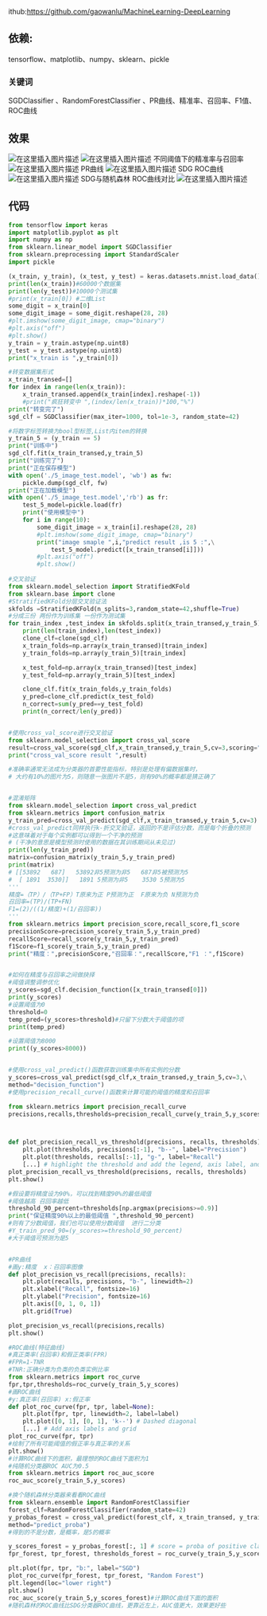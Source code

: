 ﻿ithub:https://github.com/gaowanlu/MachineLearning-DeepLearning
## 依赖:

tensorflow、matplotlib、numpy、sklearn、pickle  
### 关键词  
SGDClassifier 、RandomForestClassifier 、PR曲线、精准率、召回率、F1值、ROC曲线

## 效果
![在这里插入图片描述](https://img-blog.csdnimg.cn/a3f7f424124f4e469b2d6440400f190b.png?x-oss-process=image/watermark,type_ZHJvaWRzYW5zZmFsbGJhY2s,shadow_50,text_Q1NETiBAd2FubHVOMQ==,size_20,color_FFFFFF,t_70,g_se,x_16)
![在这里插入图片描述](https://img-blog.csdnimg.cn/3526b4b040844a72813cd021765b20af.png?x-oss-process=image/watermark,type_ZHJvaWRzYW5zZmFsbGJhY2s,shadow_50,text_Q1NETiBAd2FubHVOMQ==,size_20,color_FFFFFF,t_70,g_se,x_16)
不同阈值下的精准率与召回率
![在这里插入图片描述](https://img-blog.csdnimg.cn/77ace48a84314b8bbbb35c954bf9b334.png?x-oss-process=image/watermark,type_ZHJvaWRzYW5zZmFsbGJhY2s,shadow_50,text_Q1NETiBAd2FubHVOMQ==,size_20,color_FFFFFF,t_70,g_se,x_16)
PR曲线
![在这里插入图片描述](https://img-blog.csdnimg.cn/48cdc3cefe084fce94340523599b6046.png?x-oss-process=image/watermark,type_ZHJvaWRzYW5zZmFsbGJhY2s,shadow_50,text_Q1NETiBAd2FubHVOMQ==,size_20,color_FFFFFF,t_70,g_se,x_16)
SDG ROC曲线
![在这里插入图片描述](https://img-blog.csdnimg.cn/01547cc20cc24f82a4dc522a3580798f.png?x-oss-process=image/watermark,type_ZHJvaWRzYW5zZmFsbGJhY2s,shadow_50,text_Q1NETiBAd2FubHVOMQ==,size_20,color_FFFFFF,t_70,g_se,x_16)
SDG与随机森林 ROC曲线对比
![在这里插入图片描述](https://img-blog.csdnimg.cn/77a2b573f9f247aebb3e8f939abb932c.png?x-oss-process=image/watermark,type_ZHJvaWRzYW5zZmFsbGJhY2s,shadow_50,text_Q1NETiBAd2FubHVOMQ==,size_20,color_FFFFFF,t_70,g_se,x_16)



## 代码

```python
from tensorflow import keras
import matplotlib.pyplot as plt
import numpy as np
from sklearn.linear_model import SGDClassifier
from sklearn.preprocessing import StandardScaler
import pickle

(x_train, y_train), (x_test, y_test) = keras.datasets.mnist.load_data()
print(len(x_train))#60000个数据集
print(len(y_test))#10000个测试集
#print(x_train[0]) #二维List
some_digit = x_train[0]
some_digit_image = some_digit.reshape(28, 28)
#plt.imshow(some_digit_image, cmap="binary")
#plt.axis("off")
#plt.show()
y_train = y_train.astype(np.uint8)
y_test = y_test.astype(np.uint8)
print("x_train is ",y_train[0])

#转变数据集形式
x_train_transed=[]
for index in range(len(x_train)):
    x_train_transed.append(x_train[index].reshape(-1))
    #print("疯狂转变中 ",(index/len(x_train))*100,"%")
print("转变完了")
sgd_clf = SGDClassifier(max_iter=1000, tol=1e-3, random_state=42)

#将数字标签转换为bool型标签,List内item的转换
y_train_5 = (y_train == 5)
print("训练中")
sgd_clf.fit(x_train_transed,y_train_5)
print("训练完了")
print("正在保存模型")
with open('./5_image_test.model', 'wb') as fw:
    pickle.dump(sgd_clf, fw)
print("正在加载模型")
with open('./5_image_test.model','rb') as fr:
    test_5_model=pickle.load(fr)
    print("使用模型中")
    for i in range(10):
        some_digit_image = x_train[i].reshape(28, 28)
        #plt.imshow(some_digit_image, cmap="binary")
        print("image smaple ",i,"predict result ,is 5 :",\
            test_5_model.predict([x_train_transed[i]]))
        #plt.axis("off")
        #plt.show()
        
#交叉验证
from sklearn.model_selection import StratifiedKFold
from sklearn.base import clone
#StratifiedKFold分层交叉验证法
skfolds =StratifiedKFold(n_splits=3,random_state=42,shuffle=True)
#分成三份 两份作为训练集 一份作为测试集
for train_index ,test_index in skfolds.split(x_train_transed,y_train_5):
    print(len(train_index),len(test_index))
    clone_clf=clone(sgd_clf)
    x_train_folds=np.array(x_train_transed)[train_index]
    y_train_folds=np.array(y_train_5)[train_index]

    x_test_fold=np.array(x_train_transed)[test_index]
    y_test_fold=np.array(y_train_5)[test_index]

    clone_clf.fit(x_train_folds,y_train_folds)
    y_pred=clone_clf.predict(x_test_fold)
    n_correct=sum(y_pred==y_test_fold)
    print(n_correct/len(y_pred))


#使用cross_val_score进行交叉验证
from sklearn.model_selection import cross_val_score
result=cross_val_score(sgd_clf,x_train_transed,y_train_5,cv=3,scoring="accuracy")
print("cross_val_score result ",result)

#准确率通常无法成为分类器的首要性能指标，特别是处理有偏数据集时，
# 大约有10%的图片为5，则随意一张图片不是5，则有90%的概率都是猜正确了


#混淆矩阵
from sklearn.model_selection import cross_val_predict
from sklearn.metrics import confusion_matrix
y_train_pred=cross_val_predict(sgd_clf,x_train_transed,y_train_5,cv=3)
#cross_val_predict同样执行k-折交叉验证，返回的不是评估分数，而是每个折叠的预测
#这意味着对于每个实例都可以得到一个干净的预测
# (干净的意思是模型预测时使用的数据在其训练期间从未见过)
print(len(y_train_pred))
matrix=confusion_matrix(y_train_5,y_train_pred)
print(matrix)
# [[53892   687]   53892非5预测为非5   687非5被预测为5
#  [ 1891  3530]]   1891 5预测为非5    3530 5预测为5
'''
精度=（TP）/（TP+FP）T原来为正 P预测为正  F原来为负 N预测为负
召回率=(TP)/(TP+FN) 
F1=(2)/((1/精度)+(1/召回率))
'''
from sklearn.metrics import precision_score,recall_score,f1_score
precisionScore=precision_score(y_train_5,y_train_pred)
recallScore=recall_score(y_train_5,y_train_pred)
f1Score=f1_score(y_train_5,y_train_pred)
print("精度：",precisionScore,"召回率：",recallScore,"F1 ：",f1Score)


#如何在精度与召回率之间做抉择
#阈值调整调参优化
y_scores=sgd_clf.decision_function([x_train_transed[0]])
print(y_scores)
#设置阈值为0
threshold=0
temp_pred=(y_scores>threshold)#只留下分数大于阈值的项
print(temp_pred)

#设置阈值为8000
print((y_scores>8000))


#使用cross_val_predict()函数获取训练集中所有实例的分数
y_scores=cross_val_predict(sgd_clf,x_train_transed,y_train_5,cv=3,\
method="decision_function")
#使用precision_recall_curve()函数来计算可能的阈值的精度和召回率

from sklearn.metrics import precision_recall_curve
precisions,recalls,thresholds=precision_recall_curve(y_train_5,y_scores)



def plot_precision_recall_vs_threshold(precisions, recalls, thresholds):
    plt.plot(thresholds, precisions[:-1], "b--", label="Precision")
    plt.plot(thresholds, recalls[:-1], "g-", label="Recall")
    [...] # highlight the threshold and add the legend, axis label, and grid
plot_precision_recall_vs_threshold(precisions, recalls, thresholds)
plt.show()

#假设要将精度设为90%，可以找到精度90%的最低阈值
#阈值越高 召回率越低
threshold_90_percent=thresholds[np.argmax(precisions>=0.9)]
print("保证精度90%以上的最低阈值 ",threshold_90_percent)
#则有了分数阈值，我们也可以使用分数阈值  进行二分类
#Y_train_pred_90=(y_scores>=threshold_90_percent)
#大于阈值可预测为是5


#PR曲线
#画y:精度  x：召回率图像
def plot_precision_vs_recall(precisions, recalls):
    plt.plot(recalls, precisions, "b-", linewidth=2)
    plt.xlabel("Recall", fontsize=16)
    plt.ylabel("Precision", fontsize=16)
    plt.axis([0, 1, 0, 1])
    plt.grid(True)

plot_precision_vs_recall(precisions,recalls)
plt.show()

#ROC曲线(特征曲线)
#真正类率(召回率)和假正类率(FPR)
#FPR=1-TNR
#TNR:正确分类为负类的负类实例比率
from sklearn.metrics import roc_curve
fpr,tpr,thresholds=roc_curve(y_train_5,y_scores)
#画ROC曲线
#y:真正率(召回率) x:假正率
def plot_roc_curve(fpr, tpr, label=None):
    plt.plot(fpr, tpr, linewidth=2, label=label)
    plt.plot([0, 1], [0, 1], 'k--') # Dashed diagonal
    [...] # Add axis labels and grid
plot_roc_curve(fpr, tpr)
#绘制了所有可能阈值的假正率与真正率的关系
plt.show()
#计算ROC曲线下的面积，最理想的ROC曲线下面积为1
#纯随机分类器ROC AUC为0.5
from sklearn.metrics import roc_auc_score
roc_auc_score(y_train_5,y_scores)

#换个随机森林分类器来看看ROC曲线
from sklearn.ensemble import RandomForestClassifier
forest_clf=RandomForestClassifier(random_state=42)
y_probas_forest = cross_val_predict(forest_clf, x_train_transed, y_train_5, cv=3,
method="predict_proba")
#得到的不是分数，是概率，是5的概率

y_scores_forest = y_probas_forest[:, 1] # score = proba of positive class
fpr_forest, tpr_forest, thresholds_forest = roc_curve(y_train_5,y_scores_forest)

plt.plot(fpr, tpr, "b:", label="SGD")
plot_roc_curve(fpr_forest, tpr_forest, "Random Forest")
plt.legend(loc="lower right")
plt.show()
roc_auc_score(y_train_5,y_scores_forest)#计算ROC曲线下面的面积
#随机森林的ROC曲线比SDG分类器ROC曲线，更靠近左上，AUC值更大，效果更好些





```



